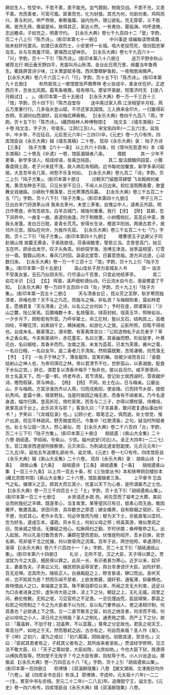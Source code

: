 <!-- { "loadSidebar": true } -->
厥初生人，性受中。不患不善，患不能充。血气既刚，物我交战。不患不充，又患不善。充而善者，可鸾可凰。匪善而充，化为豺狼。其充为何，勿助勿害。鸡鸣而兴，善与利对。申严界限，审察毫厘。诚内伪外，理公欲私。充无穿窬，义不胜用。彼充孔扬，傲诞是纵。故得其正，泉达火然。一有弗协，履临渊。呜呼道微，志远瞻卓。子如充之，明善守约。
 【《永乐大典》卷七千九百四十二「堂」字韵，页二十八上引「陈杰诗」。(影印本第七十一册)】 
　　中兴事迹
瑶编每读愤填膺，始末权奸托罢兵。初渡已诛双烈士，小安更坏一长城。啮大老投荒死，借剑孤忠窜岛生。长与东南羞汗简，更堪西北望神京。
 【《永乐大典》卷七千九百六十一「兴」字韵，页十一下引「陈杰诗」。(影印本第八十八册)】 
　　送万平野余秋山被荐北行
朔云垂天野四平，羌笛叫月山秋清。金台此日燕万里，绵蕞当年鲁两生。衢路屏营诗少味，江关萧瑟赋多情。西风瞥眼鲈鱼鲙，一夜相思闻鴈声。
 【《永乐大典》卷八千六百二十八「行」字韵，页十五下引「陈杰诗」。(影印本第九十五册)】 
　　秋热抵信上一歌馆壁张芦鴈寒林
老火张成伞，柔金伏在炉。正遮西日手，忽坐北风图。霜苇条嗷鴈，枝有噤乌。摩挲怀美献，短策济时无 【(是八月殿试)】 。
」。(影印本第一百十五册)】 【《永乐大典》卷一万一千三百十三「馆」字韵，页十四下引「陈杰自堂存 
　　送中斋过家入燕
江浙相望半月程，燕云万里重行行。几多临水登山赋，不尽还家去国情。三入换来金印大，一归赢得彩衣明。东湖何似西湖好，且对梅花捧寿觥。
 【《永乐大典》卷四千九百八「燕」字韵，页十五下引「陈杰诗」。(藏西柏林人种博物馆)】 
　陆文圭：《墙东类稿》二十卷
陆文圭，字子方，号墙东。江阴(江苏)人。宋宝佑四年(一二五六)生。延佑中，中乡举，不应征召。元后至元六年(一三四○)卒。《元史》卷一九○有传。四库馆臣自《永乐大典》辑《墙东类稿》二十卷。
现存《永乐大典》录：
陆子方诗 【三条】 　陆子方集 【六十一条】 
以上共六十四条，校《常州先哲遗书》本《墙东类稿》二十卷及《补遗》一卷，馆臣漏辑者八条。
　　偶题
　　　其一
少年不更事，新学多误人。桓成缪语，张禹岂纯臣。
　　　其二
旋沽腊醑供园菜，小簇春盘撷土蔬。老子兴来犹不浅，故人病后肯相疏。远书每劝加餐食，新学多承问起居。大息吾年余几耳，闲愁不乐复何如。
 【《永乐大典》卷九百二「诗」字韵，页二上引「陆子方集」。(影印本第十册)】 
　　过朝天门留题茶肆壁
飞龙殿阙何崔嵬，黄须龙种去不回。只见长安不见日，不闻人从日边来。软红湿雨腾香雾，歌童舞女钱塘路。沙碛秋干鴈落羣，日光寒薄西风暮。
 【《永乐大典》卷三千五百二十五「门」字韵，页十八下引「陆子方集」。(影印本第四十九册)】 
　　甲子三月二日出白羊门将游茅山诗
我来古茅州，未登三茅峯。自愧尘中人，遽希云外踪。明日作寒食，命驾吾欲东。白羊古城门，坡陇何重重。我行 【涉】  【陟】 其颠，忽下涧井中。一曲复一曲，直道何由逢。时于荆棘里，小树樱桃红。茁茁丘中麦，类我头发蓬。发白日日脱，麦青长芃芃。安得长生诀，稽首华阳翁。两唐古君子，居邻升元宫。探仙在何许，为我作先容。
 【《永乐大典》卷三千五百二十七「门」字韵，页十二下引「陆子方集」。(影印本第四十九册)】 
　　赠曹德玉子达卿父子同赴锡山馆
故籯无黄金，子弟政欲佳。芬香闻数里，譬若兰当。念昔登高门，始见玉在怀。顾余齿发尽，叹子头角乖。妙龄探学海，浩博无津涯。翁季遥相望，灯雪分一斋。翳翳山阳木，春风几时回。袅袅北堂萱，日暮意悠哉。游方非远道，心动数归来。
 【《永乐大典》卷一万一千三百十三「馆」字韵，页十九上引「陆子方集」。(影印本第一百十五册)】 
　　溪山佳处子昂为宣城友人书
　　　其一
浊流不受美女鉴，丑石乃似顽夫形。行尽溪山千百里，只宜此地结茅亭。
　　　其二
岩花半识 【元】  【玄】 晖面，溪声细和谪仙诗。行云流水自今古，渔叟樵童了不知。
 【《永乐大典》卷一万四千五百四十四「处」字韵，页十九上引「陆子方集」。(影印本第一百五十二册)】 
　　天与清香台记
。揽众芳之芜秽，耿岁寒而独清者，非梅也欤？天不与之凡花，而独与之梅，非私欤？与梅相知者，莫如林君复。愿摘君复『天与清香』之诗，以名公之台何如？」予时在座，顾谓客曰：「沙山之麓，陆公家焉。后圃梅数十本，虬枝偃龙，绿苔封树。瑶英玉华，照映岩谷。一夕步月下，顾盼若有所营。乃呼卒辇土，命工庀材，甃以文石，结构其上。高檐四柱，平瞰花顶，如素绡千丈，横抹阑角，如游化人之居。云影所照，目眩不得视也。台成未名，觞客落之。酒半酣，有客离席言曰：「公知造物私于此花者乎？草木之香众矣。今夫紫茎岐叶，赤花墨实，名曰兰蕙，其香幽而野。形如鼠李，叶黄花白，名曰椒桂，其香辛而烈。汝南之莲，未发为菡萏，已发为芙蓉。雍州之菊，一名曰日精，一名曰女华。是二香者几乎清矣。然陨霜既繁，苦雨凄晚，则荒落无 【予】  【子】 一处子于林之下，薄妆靓饰，宜笑的皪。敛裙少进而言曰：『妾藐姑射山之神人也，为帝司琪花之林。帝以君清节不仕，世胙孤山，以表湖曲，配食于水仙之宫。』辞讫，谓君复以清香许梅乎？殆非也，彼以自况尔。咸平景德间，处士名盖天下。而一童一鹤，终老布衣，其节清矣。尝记处士居西湖时，雪夜踞炉诗。倦而假寐，冥与神会。 【杨】  【扬】 不同。处士在山，日与梅亲。公屡出山，岁与梅疏。方其涉淮历齐以入燕，归而戍紫阳，使金陵。已而持节乡部，按辔杭秀间。星霜十换，驿居野处。当是时故园之梅无恙，而香有不闻者矣。乃今名遂身退，幅巾归第。登高折花，倚栏索笑。而吾与二三子，亦得以撰杖屦，侍樽俎，抵掌高谈于台上。此乐非天与耶？」客良久曰：「子言甚善，敢问君复遇仙事出何书？」予笑曰：「《龙城后录》也。」公顾小史，取笔志之。佩而逝。处士惊觉，推户出游，但见平林疏风，野芳微度而已。今集中『红艳清香』之句，疑当时所赋者也。处士与公固一流人，然心甚似，而
 【《永乐大典》卷二千六百四「台」字韵，页二十三下引「陆子方集」。(影印本第三十册)】 
　胡祗遹：《紫山大全集》二十六卷
胡祗遹，字绍闻，号紫山、少凯。磁州武安(河北)人。金正大四年(一二二七)生。官江南浙西道提刑按察使。元灭宋后，为荆湖北道宣慰副使。元贞元元年(一二九五)卒。延佑五年追赠礼部尚书，谥文靖。《元史》卷一七○有传。四库馆臣自《永乐大典》辑《紫山大全集》二十六卷。
现存《永乐大典》录：
胡紫山诗 【一条】 　胡紫山集 【六条】 　胡祗遹诗 【三条】 
胡祗遹集 【一条】 　胡祗遹紫山集 【一百三十九条】 
以上共一百五十条，校《三怡堂丛书》本和铁琴铜剑楼钞本(藏北京图书馆)《紫山大全集》二十六卷，馆臣漏辑者三条。
　　上平章书
忘血气之私，循理义之正。顾其大而忘其小，忧喜以天下为心者，是所谓豪杰之士也。
 【《永乐大典》卷一万三千四百五十三「士」字韵，页十五下引「胡祗遹紫山集」。(影印本第一百三十七册)】 
　　乡贤请还乡疏
邑。祔先茔而了祖考之大葬，美前业而树旌纪之丰碑。既遂孝心，当复故里。某等望风已有日，摅素心而无由。敢因雅怀，敬邀高盖。求田问舍，具存数世之厚遗；嫁女婚男，自有联姻之宿好。无一不便，勿贰其心。老作乡先生，何必伴食而为相；郁为天下士，亦能直笔以匡时。忽为好名，遂成忘本。谨疏。异乡乐土，何如父母之邦；倾盖英游，难似里闾之旧。悦亲戚之情话，无嫌疑之他心。松揪拜扫之勤，岁时伏腊；桑梓敬恭之礼，出入起居。所以孔圣归鲁而舍齐，廉颇在楚而思赵。伏惟提刑绍开，吾乡巨族，奕世名卿。苟非值干戈之扰攘，何以致骨肉之流寓。百年于此，两世他邦。幸遇清时，渐得
 【《永乐大典》卷六千六百四十一「乡」字韵，页二十五下引「胡祗通祗山集」。(影印本第六十四册)】 
　　礼论
，无所不至。汉之大臣，天子得以罪之。贾谊犹为今之大臣，细民得以罪之。此风一长，有识者甚为寒心。近岁以来，奴讦主，妻妾告夫，子弟讼父兄，编民把执诟辱官吏，舆台皁隶谤讦大臣。凶险奸邪，百无忌惮。恣其所为，陵轹正人。白昼殿庭之上，秽言亵语，肆口而出。圣听天听，岂不知其为恶？然而乐闻不禁者，上欲发欺蔽，擿奸邪，通寃滞，抑豪横也。故特借凶人之口，来端直之言耳。殊不察自即位以来，所闻之言无大利害，适足以为口舌者进身之阶，虚失待大臣之体，渎上下之分。朝廷之上，无礼无威。闾里之间，彝伦攸斁。无知之氓，习见官府之不足畏。一旦饥馑凶荒，狐鼠啸聚，郡县之权若之何而制之？今之为大臣者不以为忧，反以私门豢养凶人，使之递相讦制，何其愚也？必欲通上下之情，立一二直节敢言之臣，如古之纳言者，何求而不得。何必以哓哓之小人，渎日月之光明哉？圣人之制礼，通贵贱之情，而严上下之分。故曰：「履虽鲜，不加于枕；冠虽弊，不以苴履。」尊卑之分定故也。君臣之视天王，卑高分严，如地之于天。然而篡弒之凶，古亦有之，何自而来哉？圣人作《易》，于《坤》之初六，谨为之戒曰：「初六履霜，阴始凝也。驯致其道，至坚也。」又曰：「臣弒其君者有之，子弒其父者有之，其所由来者渐矣。」贾谊经学修明，见汉法不敬大臣，曰：「天子之尊如堂，大臣如陛，众庶如地。」今也大臣下狱，贱隶得以缚执而笞辱。然则堂不无陛乎？今之大臣有罪，则杖辱于市。小人兴讹造讪，揶揄诟
 【《永乐大典》卷一万四百五十八「礼」字韵，页十上引「胡祗遹紫山集」。(影印本第一百四册)】 
　耶律铸：《双溪醉隐集》八卷 【据文溯阁、文津阁目均作「六卷」。疑《四库全书总目》有误。】 
耶律铸，字成仲。元太祖十六年(一二二一)生。累官中书左丞相。至元二十二年(一二八五)卒。追赠懿宁王，谥文忠。《元史》卷一四六有传。四库馆臣自《永乐大典》辑《双溪醉隐集》八卷。
